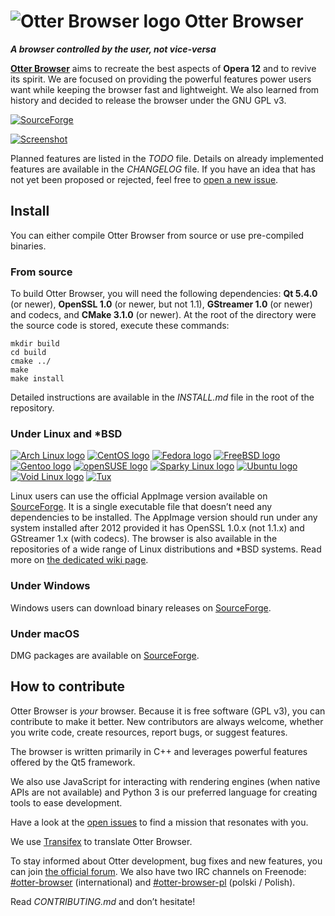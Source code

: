 # ![Otter Browser logo](resources/icons/otter-browser-64.png) Otter Browser


***A browser controlled by the user, not vice-versa***

[**Otter Browser**](https://otter-browser.org/) aims to recreate the best aspects of **Opera 12** and to revive its spirit. We are focused on providing the powerful features power users want while keeping the browser fast and lightweight. We also learned from history and decided to release the browser under the GNU GPL v3.

[![SourceForge](https://img.shields.io/sourceforge/dt/otter-browser.svg)](https://sourceforge.net/projects/otter-browser/files/)

[![Screenshot](https://otter-browser.org/screenshots/1.png)](https://otter-browser.org/screenshots/)

Planned features are listed in the *TODO* file. Details on already implemented features are available in the *CHANGELOG* file. If you have an idea that has not yet been proposed or rejected, feel free to [open a new issue](https://github.com/OtterBrowser/otter-browser/issues/new).

## Install

You can either compile Otter Browser from source or use pre-compiled binaries.

### From source

To build Otter Browser, you will need the following dependencies: **Qt 5.4.0** (or newer), **OpenSSL 1.0** (or newer, but not 1.1), **GStreamer 1.0** (or newer) and codecs, and **CMake 3.1.0** (or newer). At the root of the directory were the source code is stored, execute these commands:

    mkdir build
    cd build
    cmake ../
    make
    make install

Detailed instructions are available in the *INSTALL.md* file in the root of the repository.

### Under Linux and *BSD

[![Arch Linux logo](https://github.com/m4sk1n/logos/raw/master/32x32/archlinux.png)](https://u.m4sk.in/arch)
[![CentOS logo](https://github.com/m4sk1n/logos/raw/master/32x32/centos.png)](https://u.m4sk.in/centos)
[![Fedora logo](https://github.com/m4sk1n/logos/raw/master/32x32/fedora.png)](https://u.m4sk.in/fedora)
[![FreeBSD logo](https://github.com/m4sk1n/logos/raw/master/32x32/freebsd.png)](https://u.m4sk.in/freebsd)
[![Gentoo logo](https://github.com/m4sk1n/logos/raw/master/32x32/gentoo.png)](https://u.m4sk.in/gentoo)
[![openSUSE logo](https://github.com/m4sk1n/logos/raw/master/32x32/opensuse.png)](https://u.m4sk.in/suse)
[![Sparky Linux logo](https://github.com/m4sk1n/logos/raw/master/32x32/sparky.png)](https://u.m4sk.in/sparky)
[![Ubuntu logo](https://github.com/m4sk1n/logos/raw/master/32x32/ubuntu.png)](https://u.m4sk.in/ubuntu)
[![Void Linux logo](https://github.com/m4sk1n/logos/raw/master/32x32/void.png)](https://u.m4sk.in/void)
[![Tux](https://github.com/m4sk1n/logos/raw/master/32x32/tux.png)](https://u.m4sk.in/appimage)

Linux users can use the official AppImage version available on [SourceForge](https://sourceforge.net/projects/otter-browser/files/). It is a single executable file that doesn’t need any dependencies to be installed. The AppImage version should run under any system installed after 2012 provided it has OpenSSL 1.0.x (not 1.1.x) and GStreamer 1.x (with codecs). The browser is also available in the repositories of a wide range of Linux distributions and *BSD systems. Read more on [the dedicated wiki page](https://github.com/OtterBrowser/otter-browser/wiki/Packages).

### Under Windows

Windows users can download binary releases on [SourceForge](https://sourceforge.net/projects/otter-browser/files/).

### Under macOS

DMG packages are available on [SourceForge](https://sourceforge.net/projects/otter-browser/files/).

## How to contribute

Otter Browser is *your* browser. Because it is free software (GPL v3), you can contribute to make it better. New contributors are always welcome, whether you write code, create resources, report bugs, or suggest features.

The browser is written primarily in C++ and leverages powerful features offered by the Qt5 framework.

We also use JavaScript for interacting with rendering engines (when native APIs are not available) and Python 3 is our preferred language for creating tools to ease development.

Have a look at the [open issues](https://github.com/OtterBrowser/otter-browser/issues) to find a mission that resonates with you.

We use [Transifex](https://www.transifex.com/otter-browser/otter-browser/) to translate Otter Browser.

To stay informed about Otter development, bug fixes and new features, you can join [the official forum](http://thedndsanctuary.eu/index.php?board=9.0). We also have two IRC channels on Freenode: [#otter-browser](http://irc.lc/freenode/otter-browser) (international) and [#otter-browser-pl](http://irc.lc/freenode/otter-browser-pl) (polski / Polish).

Read *CONTRIBUTING.md* and don’t hesitate!

